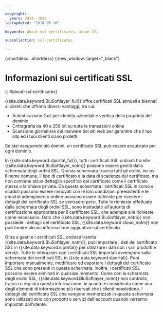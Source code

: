 ```yaml
---

copyright:
  years: 2014, 2018
lastupdated: "2018-05-16"

keywords: about ssl certificates, about SSL

subcollection: ssl-certificates

---
```


{:shortdesc: .shortdesc}
{:new_window: target="_blank"}

# Informazioni sui certificati SSL
{: #about-ssl-certificates}

{{site.data.keyword.BluSoftlayer_full}} offre certificati SSL annuali e biennali ai clienti che offrono diversi vantaggi, tra cui:

* Autenticazione Gull per identità aziendali e verifica della proprietà del dominio
* Crittografia da 40 a 256 bit su tutte le transazioni online
* Scansione giornaliera dei malware dei siti web per garantire che il tuo sito ed i tuoi clienti siano protetti

Se stai eseguendo più domini, un certificato SSL può essere acquistato per ogni dominio.

In {{site.data.keyword.slportal_full}}, tutti i certificati SSL ordinati tramite {{site.data.keyword.BluSoftlayer_notm}} possono essere gestiti dalla schermata degli ordini SSL. Questa schermata traccia tutti gli ordini, inclusi il nome comune, il tipo di certificato e la data di scadenza del certificato, ma non contiene alcun dettaglio specifico del certificato come il certificato stesso o la chiave privata. Da questa schermata i certificati SSL in corso e scaduti possono essere rinnovati con le loro condizioni preesistenti e le email di adempimento ordine possono essere richieste per ricevere i dettagli del certificato SSL se venissero persi. Tutte le richieste effettuate dalla schermata degli ordini SSL, sono instradate all'autorità di certificazione appropriata per il certificato SSL, che adempie alle richieste come necessario. Dato che {{site.data.keyword.BluSoftlayer_notm}} non possiede i dettagli del certificato SSL, {{site.data.keyword.cloud_notm}} non può fornire alcuna informazione aggiuntiva sul certificato.

Oltre a gestire i certificati SSL ordinati tramite {{site.data.keyword.BluSoftlayer_notm}}, puoi importare i dati del certificato SSL in {{site.data.keyword.slportal}} per utilizzare i dati con i vari prodotti e servizi. Tutte le interazioni con i certificati SSL importati avvengono sulla schermata dei certificati SSL in {{site.data.keyword.slportal}}. Puoi importare manualmente, modificare ed esportare i dettagli del certificato SSL che sono presenti in questa schermata. Inoltre, i certificati SSL possono essere eliminati in qualsiasi momento. Come con la schermata degli ordini SSL, {{site.data.keyword.BluSoftlayer_notm}} non controlla, traccia o registra questa informazione, in quanto è considerata come uno degli elementi di informazione più riservati che i clienti possiedono. I dettagli del certificato SSL che vengono memorizzati in questa schermata sono utilizzati solo con prodotti o servizi dell'account quando verranno impostati dall'utente.
